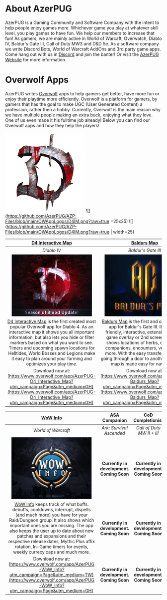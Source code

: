 # About AzerPUG
AzerPUG is a Gaming Community and Software Company with the intent to help people enjoy games more. Whichever game you play at whatever skill level, you play games to have fun. We help our members to increase that fun! As gamers, we are mainly active in World of Warcaft, Overwatch, Diablo IV, Baldur's Gate III, Call of Duty MW3 and D&D 5e. As a software company we write Discord Bots, World of Warcraft AddOns and 3rd party game apps. Come hang out with us in [Discord](https://www.azerpug.com/discord) and join the banter! Or visit the [AzerPUG Website](https://www.azerpug.com/) for more information.

# Overwolf Apps
AzerPUG writes [Overwolf](https://www.overwolf.com/) apps to help gamers get better, have more fun or enjoy their playtime more efficiently. Overwolf is a platform for gamers, by gamers that has the goal to make UGC (User Generated Content) a profession, rather then a hobby. Currently, Overwolf is the main reason why we have multiple people making an extra buck, enjoying what they love. One of us even made it his fulltime job already! Below you can find our Overwolf apps and how they help the players!

![](https://github.com/AzerPUG/AZP-Files/blob/main/OWAppLogos/D4IM.png?raw=true)
![](https://github.com/AzerPUG/AZP-Files/blob/main/OWAppLogos/D4IM.png?raw=true =25x25)
![](https://github.com/AzerPUG/AZP-Files/blob/main/OWAppLogos/D4IM.png?raw=true | width=25)

| [D4 Interactive Map](https://www.overwolf.com/app/AzerPUG-D4_Interactive_Map?utm_campaign=Page&utm_medium=TW) |  [Baldurs Map](https://www.overwolf.com/app/AzerPUG-Baldurs_Map?utm_campaign=Page&utm_medium=GH) | [Starfield Companion](https://www.overwolf.com/app/AzerPUG-Starfield_Companion?utm_campaign=Page&utm_medium=GH) |
| :----: | :----: | :----: |
| *Diablo IV* | *Baldur's Gate III* | *Starfield* | 
| [![](https://github.com/AzerPUG/AZP-Files/blob/main/OWStorePanels/D4IM.png?raw=true "")](https://www.overwolf.com/app/AzerPUG-D4_Interactive_Map?utm_campaign=Page&utm_medium=GH "") | [![](https://github.com/AzerPUG/AZP-Files/blob/main/OWStorePanels/BGM.png?raw=true "")]([https://www.overwolf.com/app/AzerPUG-D4_Interactive_Map?utm_campaign=Page&utm_medium=GH](https://www.overwolf.com/app/AzerPUG-Baldurs_Map?utm_campaign=Page&utm_medium=GH) "") | [![](https://github.com/AzerPUG/AZP-Files/blob/main/OWStorePanels/SFC.png?raw=true "")]([https://www.overwolf.com/app/AzerPUG-Starfield_Companion?utm_campaign=Page&utm_medium=GH](https://www.overwolf.com/app/AzerPUG-Starfield_Companion_Map?utm_campaign=Page&utm_medium=GH) "") |
| [D4 Interactive Map](https://www.overwolf.com/app/AzerPUG-D4_Interactive_Map?utm_campaign=Page&utm_medium=GH) is the first created most popular Overwolf app for Diablo 4. As an interactive map it shows you all important information, but also lets you hide or filter markers based on what you want to see. Timers and upcoming spawn locations for Helltides, World Bosses and Legions make it easy to plan around your farming and optimizes your play time. | [Baldurs Map](https://www.overwolf.com/app/AzerPUG-Baldurs_Map?utm_campaign=Page&utm_medium=GH) is the first and only Overwolf app for Baldur's Gate III. It is a user friendly, interactive, extensive map for game overlay or 2nd screen. The app shows locations of herbs, containers, companions, encounters, vendors and more. With the easy transfer locations, going through a door to another part of the map is made easy for navigation. | [Starfield Companion](https://www.overwolf.com/app/AzerPUG-Starfield_Companion?utm_campaign=Page&utm_medium=GH) provides crucial information about Star Systems, Planets and Moons. It shows resources to make it easy to decide where to build an outpost next. The app also provides more information about Ship Parts then the game initially does, to help the player determine what the best parts are for them and their current ship. |
| Download now at: [https://www.overwolf.com/app/AzerPUG-D4_Interactive_Map?utm_campaign=Page&utm_medium=GH](https://www.overwolf.com/app/AzerPUG-D4_Interactive_Map?utm_campaign=Page&utm_medium=GH) | Download now at: [https://www.overwolf.com/app/AzerPUG-Baldurs_Map?utm_campaign=Page&utm_medium=GH](https://www.overwolf.com/app/AzerPUG-Baldurs_Map?utm_campaign=Page&utm_medium=GH) | Download now at: [https://www.overwolf.com/app/AzerPUG-Starfield_Companion?utm_campaign=Page&utm_medium=GH](https://www.overwolf.com/app/AzerPUG-Starfield_Companion?utm_campaign=Page&utm_medium=GH) |

|  [WoW Info](https://www.overwolf.com/app/AzerPUG-WoW_Info?utm_campaign=Page&utm_medium=GH) | ASA Companion | CoD Completionist |
| :----: | :----: | :----: |
| *World of Warcraft* | *Ark: Survival Ascended* | *Call of Duty MW II + III* |
| [![](https://github.com/AzerPUG/AZP-Files/blob/main/OWStorePanels/WoWI.png?raw=true "")]([https://www.overwolf.com/app/AzerPUG-WoW_Info?utm_campaign=Page&utm_medium=GH](https://www.overwolf.com/app/AzerPUG-Baldurs_Map?utm_campaign=Page&utm_medium=GH) "") | **Currently in development. Coming Soon** | **Currently in development. Coming Soon** |
| [WoW Info](https://www.overwolf.com/app/AzerPUG-WoW_Info?utm_campaign=Page&utm_medium=GH) keeps track of what buffs. debuffs, cooldowns, interrupt, dispells (and much more) you have for your Raid/Dungeon group. It also shows which important ones you are missing. The app also keeps the user up to date about new patches and expansions and their respective release dates, Mythic Plus affix rotation, In-Game timers for events, weekly currecy caps and much more. | **Currently in development. Coming Soon** | **Currently in development. Coming Soon** |
| Download now at: [https://www.overwolf.com/app/AzerPUG-WoW_Info?utm_campaign=Page&utm_medium=TW](https://www.overwolf.com/app/AzerPUG-WoW_Info?utm_campaign=Page&utm_medium=GH) | **Currently in development. Coming Soon** | **Currently in development. Coming Soon** |
